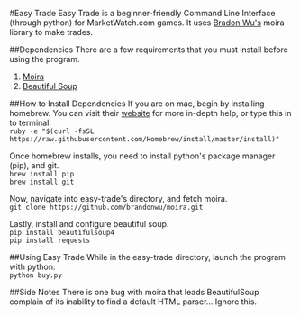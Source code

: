 #Easy Trade
Easy Trade is a beginner-friendly Command Line Interface (through python) for MarketWatch.com games. It uses [Bradon Wu's](https://github.com/brandonwu) moira library to make trades.  

##Dependencies
There are a few requirements that you must install before using the program.  
1. [Moira](https://github.com/brandonwu/moira)  
2. [Beautiful Soup](http://www.crummy.com/software/BeautifulSoup/)  

##How to Install Dependencies
If you are on mac, begin by installing homebrew. You can visit their [website](http://brew.sh) for more in-depth help, or type this in to terminal:  
`ruby -e "$(curl -fsSL https://raw.githubusercontent.com/Homebrew/install/master/install)"`  

Once homebrew installs, you need to install python's package manager (pip), and git.  
`brew install pip`  
`brew install git`  

Now, navigate into easy-trade's directory, and fetch moira.  
`git clone https://github.com/brandonwu/moira.git`

Lastly, install and configure beautiful soup.  
`pip install beautifulsoup4`  
`pip install requests`

##Using Easy Trade
While in the easy-trade directory, launch the program with python:  
`python buy.py`

##Side Notes
There is one bug with moira that leads BeautifulSoup complain of its inability to find a default HTML parser... Ignore this.